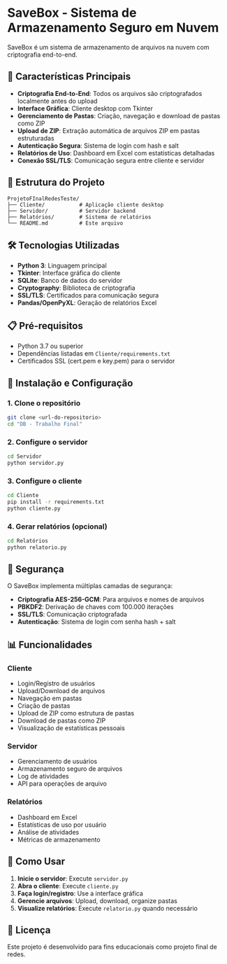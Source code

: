# SaveBox - Sistema de Armazenamento Seguro em Nuvem

SaveBox é um sistema de armazenamento de arquivos na nuvem com criptografia end-to-end.

## 🚀 Características Principais

- **Criptografia End-to-End**: Todos os arquivos são criptografados localmente antes do upload
- **Interface Gráfica**: Cliente desktop com Tkinter
- **Gerenciamento de Pastas**: Criação, navegação e download de pastas como ZIP
- **Upload de ZIP**: Extração automática de arquivos ZIP em pastas estruturadas
- **Autenticação Segura**: Sistema de login com hash e salt
- **Relatórios de Uso**: Dashboard em Excel com estatísticas detalhadas
- **Conexão SSL/TLS**: Comunicação segura entre cliente e servidor

## 📁 Estrutura do Projeto

```
ProjetoFInalRedesTeste/
├── Cliente/           # Aplicação cliente desktop
├── Servidor/          # Servidor backend
├── Relatórios/        # Sistema de relatórios
└── README.md          # Este arquivo
```

## 🛠️ Tecnologias Utilizadas

- **Python 3**: Linguagem principal
- **Tkinter**: Interface gráfica do cliente
- **SQLite**: Banco de dados do servidor
- **Cryptography**: Biblioteca de criptografia
- **SSL/TLS**: Certificados para comunicação segura
- **Pandas/OpenPyXL**: Geração de relatórios Excel

## 📋 Pré-requisitos

- Python 3.7 ou superior
- Dependências listadas em `Cliente/requirements.txt`
- Certificados SSL (cert.pem e key.pem) para o servidor

## 🔧 Instalação e Configuração

### 1. Clone o repositório
```bash
git clone <url-do-repositorio>
cd "DB - Trabalho Final"
```

### 2. Configure o servidor
```bash
cd Servidor
python servidor.py
```

### 3. Configure o cliente
```bash
cd Cliente
pip install -r requirements.txt
python cliente.py
```

### 4. Gerar relatórios (opcional)
```bash
cd Relatórios
python relatorio.py
```

## 🔐 Segurança

O SaveBox implementa múltiplas camadas de segurança:

- **Criptografia AES-256-GCM**: Para arquivos e nomes de arquivos
- **PBKDF2**: Derivação de chaves com 100.000 iterações
- **SSL/TLS**: Comunicação criptografada
- **Autenticação**: Sistema de login com senha hash + salt

## 📊 Funcionalidades

### Cliente
- Login/Registro de usuários
- Upload/Download de arquivos
- Navegação em pastas
- Criação de pastas
- Upload de ZIP como estrutura de pastas
- Download de pastas como ZIP
- Visualização de estatísticas pessoais

### Servidor
- Gerenciamento de usuários
- Armazenamento seguro de arquivos
- Log de atividades
- API para operações de arquivo

### Relatórios
- Dashboard em Excel
- Estatísticas de uso por usuário
- Análise de atividades
- Métricas de armazenamento

## 🎯 Como Usar

1. **Inicie o servidor**: Execute `servidor.py`
2. **Abra o cliente**: Execute `cliente.py`
3. **Faça login/registro**: Use a interface gráfica
4. **Gerencie arquivos**: Upload, download, organize pastas
5. **Visualize relatórios**: Execute `relatorio.py` quando necessário

## 📄 Licença

Este projeto é desenvolvido para fins educacionais como projeto final de redes.

